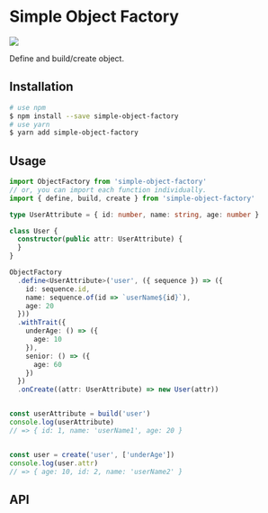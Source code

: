 Simple Object Factory
===

![](https://github.com/mosmos21/simple-object-factory/workflows/Run%20Test/badge.svg)

Define and build/create object.

## Installation

```bash
# use npm
$ npm install --save simple-object-factory
# use yarn
$ yarn add simple-object-factory
```

## Usage

```typescript
import ObjectFactory from 'simple-object-factory'
// or, you can import each function individually.
import { define, build, create } from 'simple-object-factory' 

type UserAttribute = { id: number, name: string, age: number }

class User {
  constructor(public attr: UserAttribute) {
  }
}

ObjectFactory
  .define<UserAttribute>('user', ({ sequence }) => ({
    id: sequence.id,
    name: sequence.of(id => `userName${id}`),
    age: 20
  }))
  .withTrait({
    underAge: () => ({
      age: 10
    }),
    senior: () => ({
      age: 60
    })
  })
  .onCreate((attr: UserAttribute) => new User(attr))


const userAttribute = build('user')
console.log(userAttribute)
// => { id: 1, name: 'userName1', age: 20 }


const user = create('user', ['underAge'])
console.log(user.attr)
// => { age: 10, id: 2, name: 'userName2' }
```

## API
